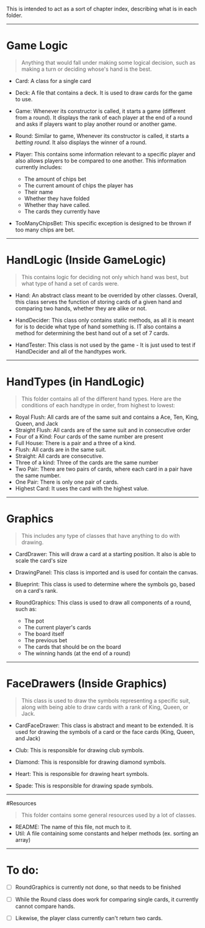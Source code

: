 This is intended to act as a sort of chapter index, describing what is in each folder.

---
# Game Logic
> Anything that would fall under making some logical decision, such as making a turn or deciding whose's hand is the best.

- Card: A class for a single card


- Deck: A file that contains a deck. It is used to draw cards for the game to use.


- Game: Whenever its constructor is called, it starts a game (different from a round). It displays the rank of each player at the end of a round and asks if players want to play another round or another game.


- Round: Similar to game, Whenever its constructor is called, it starts a _betting round._ It also displays the winner of a round.


- Player: This contains some information relevant to a specific player and also allows players to be compared to one another. This information currently includes: 
  - The amount of chips bet 
  - The current amount of chips the player has
  - Their name
  - Whether they have folded 
  - Whether thay have called.
  - The cards they currently have


- TooManyChipsBet: This specific exception is designed to be thrown if too many chips are bet.
---

# HandLogic (Inside GameLogic)
> This contains logic for deciding not only which hand was best, but what type of hand a set of cards were.

- Hand: An abstract class meant to be overrided by other classes. Overall, this class serves the function of storing cards of a given hand and comparing two hands, whether they are alike or not.


- HandDecider: This class only contains static methods, as all it is meant for is to decide what type of hand something is. IT also contains a method for determining the best hand out of a set of 7 cards.


- HandTester: This class is not used by the game - It is just used to test if HandDecider and all of the handtypes work.
---
# HandTypes (in HandLogic)
> This folder contains all of the different hand types. Here are the conditions of each handtype in order, from highest to lowest:

- Royal Flush: All cards are of the same suit and contains a Ace, Ten, King, Queen, and Jack 
- Straight Flush: All cards are of the same suit and in consecutive order 
- Four of a Kind: Four cards of the same number are present
- Full House: There is a pair and a three of a kind.
- Flush: All cards are in the same suit.
- Straight: All cards are consecutive.
- Three of a kind: Three of the cards are the same number 
- Two Pair: There are two pairs of cards, where each card in a pair have the same number. 
- One Pair: There is only one pair of cards.
- Highest Card: It uses the card with the highest value.
---

# Graphics
> This includes any type of classes that have anything to do with drawing.

- CardDrawer: This will draw a card at a starting position. It also is able to scale the card's size


- DrawingPanel: This class is imported and is used for contain the canvas.


- Blueprint: This class is used to determine where the symbols go, based on a card's rank.


- RoundGraphics: This class is used to draw all components of a round, such as:
  - The pot 
  - The current player's cards 
  - The board itself
  - The previous bet 
  - The cards that should be on the board
  - The winning hands (at the end of a round)
---
# FaceDrawers (Inside Graphics)
> This class is used to draw the symbols representing a specific suit, along with being able to draw cards with a rank of King, Queen, or Jack.

- CardFaceDrawer: This class is abstract and meant to be extended. It is used for drawing the symbols of a card or the face cards (King, Queen, and Jack)


- Club: This is responsible for drawing club symbols.


- Diamond: This is responsible for drawing diamond symbols.


- Heart: This is responsible for drawing heart symbols.


- Spade: This is responsible for drawing spade symbols.
---
#Resources
>This folder contains some general resources used by a lot of classes.

- README: The name of this file, not much to it.
- Util: A file containing some constants and helper methods (ex. sorting an array)
---
# To do:
- [ ] RoundGraphics is currently not done, so that needs to be finished

- [ ] While the Round class does work for comparing single cards, it currently cannot compare hands.
  
- [ ] Likewise, the player class currently can't return two cards.
  
